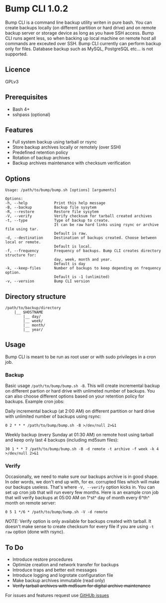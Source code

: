 # Bump CLI 1.0.2
Bump CLI is a command line backup utility writen in pure bash. You can create backups locally (on  different partition or hard drive) and on remote backup server or storage device as long as you have SSH access. Bump CLI runs agent less, so when backing up local machine on remote host all commands are exceuted over SSH. Bump CLI currently can perform backup only for files. Database backup such as MySQL, PostgreSQL etc... is not supported.
## Licence
GPLv3
## Prerequisites
* Bash 4+
* sshpass (optional)

## Features
* Full system backup using tarball or rsync
* Store backup archives locally or remotely (over SSH)
* Predefined retention policy
* Rotation of backup archives
* Backup archives maintenance with checksum verification

## Options
```
Usage: /path/to/bump/bump.sh [options] [arguments]

Options:
-h, --help            Print this help message
-B, --backup          Backup file sysytem
-R, --restore         Restore file sysytem
-V, --verify          Verify checksum for tarball created archives
-t, --type            Type of backup to create.
                      It can be raw hard links using rsync or archive file using tar.
                      Default is raw.
-d, --destination     Destination of backups created. Choose between local or remote.
                      Default is local.
-f, --frequency       Frequency of backups. Bump CLI creates directory structure for:
                      day, week, month and year.
                      Default is day
-k, --keep-files      Number of backups to keep depending on frequency option.
                      Default is -1 (unlimited)
-v, --version         Bump CLI version
```
## Directory structure
```
/path/to/backup/directory
    |__ $HOSTNAME
        |__ day/
        |__ week/
        |__ month/
        |__ year/
```
## Usage
Bump CLI is meant to be run as root user or with sudo privileges in a cron job.
### Backup
Basic usage `/path/to/bump/bump.sh -B`. This will create incremental backup on different partion or hard drive with unlimeted number of backups. You can also choose different options based on your retention policy for backups. Example cron jobs:

Daily incremental backup (at 2:00 AM) on different partition or hard drive with unlimited number of backups using rsync:
```
0 2 * * * /path/to/bump/bump.sh -B >/dev/null 2>&1
```
Weekly backup (every Sunday at 01:30 AM) on remote host using tarball and keep only last 4 backups (including md5sum files):
```
30 1 * * 7 /path/to/bump/bump.sh -B -d remote -t archive -f week -k 4 >/dev/null 2>&1

```
### Verify
Occasionally, we need to make sure our backups archive is in good shape. In oder words, we don't end up with, for ex. corrupted files which will make our backups useless. That's where `-V, --verify` option kicks in. You can set up cron job that will run every few months. Here is an example cron job that will verify backups at 05:00 AM on 1^st^ day of month every 6^th^ month on remote server:
```
0 5 1 */6 * /path/to/bump/bump.sh -V -d remote
```
*NOTE:* Verify option is only available for backups created with tarball. It doesn't make sense to create checksum for every file if you are using `-t raw` option (done with rsync).
## To Do
* Introduce restore procedures
* Optimize creation and network transfer for backups
* Introduce traps and better exit messages
* Introduce logging and logrotate configuration file
* Make backup archives immutable (read only)
* ~~Verify tarball archives with md5sum for digital archive maintenance~~

For issues and features request use [GitHUb issues](https://github.com/losisin/bump/issues)
